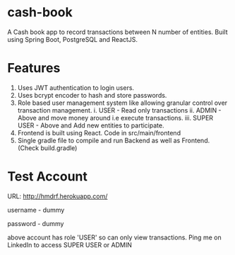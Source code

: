 # cash-book
A Cash book app to record transactions between N number of entities. Built using Spring Boot, PostgreSQL and ReactJS. 

# Features
1. Uses JWT authentication to login users.
2. Uses bcrypt encoder to hash and store passwords.
3. Role based user management system like allowing granular control over transaction management.
  i. USER - Read only transactions
  ii. ADMIN - Above and move money around i.e execute transactions.
  iii. SUPER USER - Above and Add new entities to participate.
4. Frontend is built using React. Code in src/main/frontend
5. Single gradle file to compile and run Backend as well as Frontend. (Check build.gradle)

# Test Account

URL: http://hmdrf.herokuapp.com/

username - dummy

password - dummy


above account has role 'USER' so can only view transactions.
Ping me on LinkedIn to access SUPER USER or ADMIN


